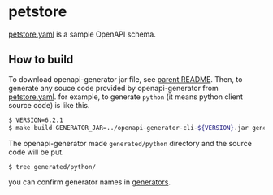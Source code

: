 # petstore

[petstore.yaml](https://github.com/OpenAPITools/openapi-generator/blob/master/modules/openapi-generator/src/test/resources/3_1/petstore.yaml) is a sample OpenAPI schema.

## How to build

To download openapi-generator jar file, see [parent README](../README.md). Then, to generate any souce code provided by openapi-generator from [petstore.yaml](petstore.yaml). for example, to generate `python` (it means python client source code) is like this.

```bash
$ VERSION=6.2.1
$ make build GENERATOR_JAR=../openapi-generator-cli-${VERSION}.jar generator_name=python
```

The openapi-generator made `generated/python` directory and the source code will be put.

```bash
$ tree generated/python/
```

you can confirm generator names in [generators](https://openapi-generator.tech/docs/generators.html).
